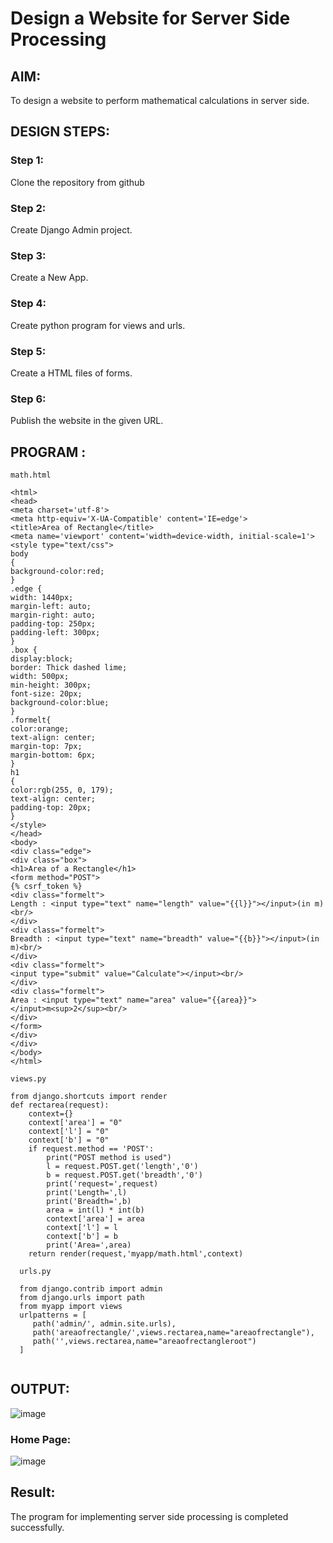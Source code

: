 # Design a Website for Server Side Processing

## AIM:
To design a website to perform mathematical calculations in server side.

## DESIGN STEPS:

### Step 1:
Clone the repository from github

### Step 2:
Create Django Admin project.

### Step 3:
Create a New App.

### Step 4:

Create python program for views and urls.

### Step 5:
Create a HTML files of forms.

### Step 6:

Publish the website in the given URL.

## PROGRAM :
```
math.html

<html>
<head>
<meta charset='utf-8'>
<meta http-equiv='X-UA-Compatible' content='IE=edge'>
<title>Area of Rectangle</title>
<meta name='viewport' content='width=device-width, initial-scale=1'>
<style type="text/css">
body 
{
background-color:red;
}
.edge {
width: 1440px;
margin-left: auto;
margin-right: auto;
padding-top: 250px;
padding-left: 300px;
}
.box {
display:block;
border: Thick dashed lime;
width: 500px;
min-height: 300px;
font-size: 20px;
background-color:blue;
}
.formelt{
color:orange;
text-align: center;
margin-top: 7px;
margin-bottom: 6px;
}
h1
{
color:rgb(255, 0, 179);
text-align: center;
padding-top: 20px;
}
</style>
</head>
<body>
<div class="edge">
<div class="box">
<h1>Area of a Rectangle</h1>
<form method="POST">
{% csrf_token %}
<div class="formelt">
Length : <input type="text" name="length" value="{{l}}"></input>(in m)<br/>
</div>
<div class="formelt">
Breadth : <input type="text" name="breadth" value="{{b}}"></input>(in m)<br/>
</div>
<div class="formelt">
<input type="submit" value="Calculate"></input><br/>
</div>
<div class="formelt">
Area : <input type="text" name="area" value="{{area}}"></input>m<sup>2</sup><br/>
</div>
</form>
</div>
</div>
</body>
</html>

views.py

from django.shortcuts import render
def rectarea(request):
    context={}
    context['area'] = "0"
    context['l'] = "0"
    context['b'] = "0"
    if request.method == 'POST':
        print("POST method is used")
        l = request.POST.get('length','0')
        b = request.POST.get('breadth','0')
        print('request=',request)
        print('Length=',l)
        print('Breadth=',b)
        area = int(l) * int(b)
        context['area'] = area
        context['l'] = l
        context['b'] = b
        print('Area=',area)
    return render(request,'myapp/math.html',context)
    
  urls.py
  
  from django.contrib import admin
  from django.urls import path
  from myapp import views
  urlpatterns = [
     path('admin/', admin.site.urls),
     path('areaofrectangle/',views.rectarea,name="areaofrectangle"),
     path('',views.rectarea,name="areaofrectangleroot")
  ]
 
 ```
## OUTPUT:
![image](https://user-images.githubusercontent.com/118708624/213903768-51095716-907f-4ea0-a7a0-e402db774ab7.png)


### Home Page:

![image](https://user-images.githubusercontent.com/118708624/213903816-1912b8b9-63d4-45ad-835b-f516f3a29e55.png)


## Result:

The program for implementing server side processing is completed successfully.
